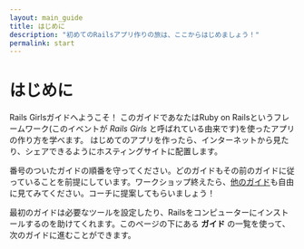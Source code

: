 ```yaml
---
layout: main_guide
title: はじめに
description: "初めてのRailsアプリ作りの旅は、ここからはじめましょう！"
permalink: start
---
```


# はじめに

Rails Girlsガイドへようこそ！ このガイドであなたはRuby on Railsというフレームワーク(このイベントが _Rails Girls_ と呼ばれている由来です)を使ったアプリの作り方を学べます。 はじめてのアプリを作ったら、インターネットから見たり、シェアできるようにホスティングサイトに配置します。

番号のついたガイドの順番を守ってください。どのガイドもその前のガイドに従っていることを前提にしています。ワークショップ終えたら、[他のガイド](/#other-guides)も自由に見てみてください。コーチに提案してもらいましょう！

最初のガイドは必要なツールを設定したり、Railsをコンピューターにインストールするのを助けてくれます。このページの下にある __ガイド__ の一覧を使って、次のガイドに進むことができます。
